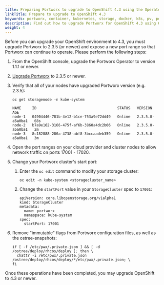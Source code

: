 ```yaml
---
title: Preparing Portworx to upgrade to OpenShift 4.3 using the Operator
linkTitle: Prepare to upgrade to OpenShift 4.3
keywords: portworx, container, kubernetes, storage, docker, k8s, pv, persistent disk, openshift
description: Find out how to upgrade Portworx for OpenShift 4.3 using Operator.
weight: 4
---
```


Before you can upgrade your OpenShift environment to 4.3, you must upgrade Portworx to 2.3.5 (or newer) and expose a new port range so that Portworx can continue to operate.
Please perform the following steps:

1. From the OpenShift console, upgrade the Portworx Operator to version 1.1.1 or newer.

2. [Upgrade Portworx](/portworx-install-with-kubernetes/operate-and-maintain-on-kubernetes/upgrade/upgrade-operator) to 2.3.5 or newer.

3. Verify that all of your nodes have upgraded Portworx version (e.g. 2.3.5):

    ```text
    oc get storagenode -n kube-system
    ```
    ```output
    NAME     ID                                     STATUS   VERSION           AGE
    node-1   04904446-781b-4e12-b1ce-753a9e72dd49   Online   2.3.5.0-a5a0ba1   68s
    node-2   b7a9e162-3166-475f-af6b-3860a4dc2b06   Online   2.3.5.0-a5a0ba1   2m
    node-3   8c182888-280a-4738-abf8-3bccaadeb359   Online   2.3.5.0-a5a0ba1   3m
    ```

4. Open the port ranges on your cloud provider and cluster nodes to allow network traffic on ports 17001 - 17020.

5. Change your Portworx cluster's start port:

    1. Enter the `oc edit` command to modify your storage cluster:

        ```text
        oc edit -n kube-system <storagecluster_name>
        ```
    2. Change the `startPort` value in your `StorageCluster` spec to `17001`:

        ```text
        apiVersion: core.libopenstorage.org/v1alpha1
        kind: StorageCluster
        metadata:
          name: portworx
          namespace: kube-system
        spec:
          startPort: 17001
        ```

6. Remove "immutable" flags from Portworx configuration files, as well as the ostree-snapshots:

    ```text
    if [ -f /etc/pwx/.private.json ] && [ -d /ostree/deploy/rhcos/deploy ]; then \
      chattr -i /etc/pwx/.private.json /ostree/deploy/rhcos/deploy/*/etc/pwx/.private.json; \
    fi
    ```

Once these operations have been completed, you may upgrade OpenShift to 4.3 or newer.
